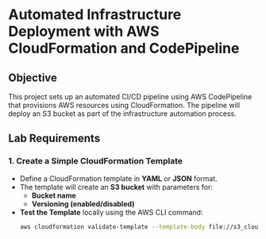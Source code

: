 # Automated Infrastructure Deployment with AWS CloudFormation and CodePipeline

## Objective

This project sets up an automated CI/CD pipeline using AWS CodePipeline that provisions AWS resources using CloudFormation. The pipeline will deploy an S3 bucket as part of the infrastructure automation process.

## Lab Requirements

### 1. Create a Simple CloudFormation Template
- Define a CloudFormation template in **YAML** or **JSON** format.
- The template will create an **S3 bucket** with parameters for:
  - **Bucket name**
  - **Versioning (enabled/disabled)**
- **Test the Template** locally using the AWS CLI command:  
  ```bash
  aws cloudformation validate-template --template-body file://s3_cloudformtemp.yaml